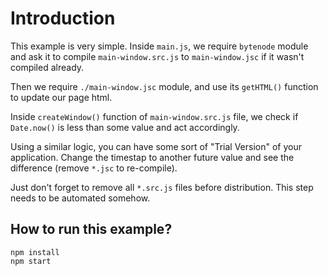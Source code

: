# Introduction

This example is very simple. Inside `main.js`, we require `bytenode` module and ask it to compile `main-window.src.js` to `main-window.jsc` if it wasn't compiled already.

Then we require `./main-window.jsc` module, and use its `getHTML()` function to update our page html.

Inside `createWindow()` function of `main-window.src.js` file, we check if `Date.now()` is less than some value and act accordingly.

Using a similar logic, you can have some sort of "Trial Version" of your application. Change the timestap to another future value and see the difference (remove `*.jsc` to re-compile).

Just don't forget to remove all `*.src.js` files before distribution. This step needs to be automated somehow.

## How to run this example?
```console
npm install
npm start
```